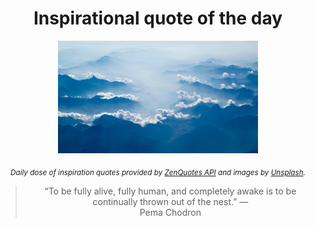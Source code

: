 
<div align="center">

# Inspirational quote of the day

<img src="./data/photo.jpeg" alt="Beautiful nature photo" width="320" height="180">

<sub><i>Daily dose of inspiration quotes provided by [ZenQuotes API](https://zenquotes.io/) and images by [Unsplash](https://unsplash.com/).</i></sub>


<blockquote>&ldquo;To be fully alive, fully human, and completely awake is to be continually thrown out of the nest.&rdquo; &mdash; <footer>Pema Chodron</footer></blockquote>

</div>
